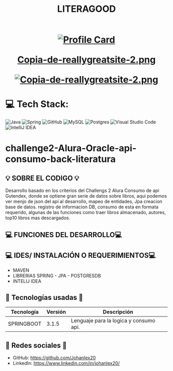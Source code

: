 <div align="center">
  <h1 align="center">
    LITERAGOOD
    <br />
    <br />

[![Profile Card](https://i.postimg.cc/LX0WwBWj/Copia-de-reallygreatsite-2.png)](https://i.postimg.cc/LX0WwBWj/Copia-de-reallygreatsite-2.png)

[Copia-de-reallygreatsite-2.png](https://postimg.cc/CBkJfDSK)

[![Copia-de-reallygreatsite-2.png](https://i.postimg.cc/LX0WwBWj/Copia-de-reallygreatsite-2.png)](https://postimg.cc/CBkJfDSK)

  </h1>
</div>

# 💻 Tech Stack:
![Java](https://img.shields.io/badge/java-%23ED8B00.svg?style=for-the-badge&logo=java&logoColor=white) ![Spring](https://img.shields.io/badge/spring-%236DB33F.svg?style=for-the-badge&logo=spring&logoColor=white) ![GitHub](https://img.shields.io/badge/GitHub-%23121011.svg?style=for-the-badge&logo=github&logoColor=white) ![MySQL](https://img.shields.io/badge/mysql-4479A1.svg?style=for-the-badge&logo=mysql&logoColor=white) ![Postgres](https://img.shields.io/badge/postgres-%23316192.svg?style=for-the-badge&logo=postgresql&logoColor=white) ![Visual Studio Code](https://img.shields.io/badge/Visual%20Studio%20Code-0078d7.svg?style=for-the-badge&logo=visual-studio-code&logoColor=white) ![IntelliJ IDEA](https://img.shields.io/badge/IntelliJIDEA-000000.svg?style=for-the-badge&logo=intellij-idea&logoColor=white)


# challenge2-Alura-Oracle-api-consumo-back-literatura


## 💡 SOBRE EL CODIGO 💡
Desarrollo basado en los criterios del Challengs 2 Alura Consumo de api Gutendex, donde se optiene gran serie de datos sobre libros, aqui podemos ver menjo de json del api al desarrollo, mapeo de entidades, Jpa creacion base de datos. registro de informacion DB, consumo de esta en formata requerido, algunas de las funciones como traer libros almacenado, autores, top10 libros mas descargados.


## 💻 FUNCIONES DEL DESARROLLO💻





## 💻 IDES/ INSTALACIÓN O REQUERIMIENTOS💻
- MAVEN
- LIBRERIAS SPRING - JPA - POSTGRESDB
- INTELIJ IDEA


## 🌟 Tecnologías usadas 🌟
| Tecnología | Versión | Descripción                                                                     |
|------------|---------|---------------------------------------------------------------------------------|
|SPRINGBOOT       | 3.1.5       | Lenguaje para la logica y consumo api. |


## 🤝 Redes sociales 🤝

-  GitHub: https://github.com/Johanlex20 
-  LinkedIn: https://www.linkedin.com/in/johanlex20/
